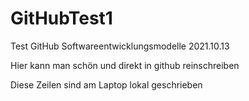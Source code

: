 # GitHubTest1
Test GitHub Softwareentwicklungsmodelle 2021.10.13

Hier kann man schön und direkt in github reinschreiben

Diese Zeilen sind am Laptop lokal geschrieben
